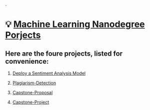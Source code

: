 

.


#  💡 [Machine Learning Nanodegree Porjects ](https://graduation.udacity.com/confirm/VMFFGLMX)








## Here are the foure projects, listed for convenience:




1. [Deploy a Sentiment Analysis Model](https://github.com/nancyalaswad90/Deploy-a-Sentiment-Analysis-Model)



2. [Plagiarism-Detection](https://github.com/nancyalaswad90/Plagiarism-Detection)


3. [Capstone-Proposal](https://github.com/nancyalaswad90/Capstone-Proposal)
	


4. [Capstone-Project](https://github.com/nancyalaswad90/Dog-Breed-Classifier/blob/master/README.md)
	





